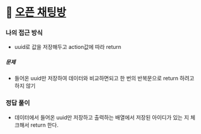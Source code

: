 # 🔗 [오픈 채팅방](https://school.programmers.co.kr/learn/courses/30/lessons/42888)

### 나의 접근 방식

- uuid로 값을 저장해두고 action값에 따라 return

##### 문제

- 들어온 uuid만 저장하여 데이터와 비교하면되고 한 번의 반복문으로 return 하려고 하지 않기

### 정답 풀이

- 데이터에서 들어온 uuid만 저장하고 출력하는 배열에서 저장된 아이디가 있는 지 체크해서 return 한다.
